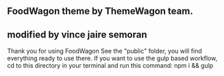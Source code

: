 ## FoodWagon theme by ThemeWagon team.

modified by vince jaire semoran
---
Thank you for using FoodWagon See the "public" folder, you will find everything ready to use there. If you want to use the gulp based workflow, cd to this directory in your terminal and run this command: npm i && gulp
